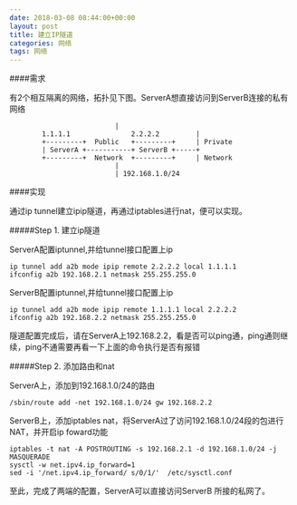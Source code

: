 ```yaml
---
date: 2018-03-08 08:44:00+00:00
layout: post
title: 建立IP隧道
categories: 网络
tags: 网络
---
```



####需求


有2个相互隔离的网络，拓扑见下图。ServerA想直接访问到ServerB连接的私有网络

							  |
		    1.1.1.1               2.2.2.2         |
		    +---------+  Public   +---------+     | Private
		    | ServerA +-----------+ ServerB +-----+
		    +---------+  Network  +---------+     | Network
							  |
							  | 192.168.1.0/24 
####实现

通过ip tunnel建立ipip隧道，再通过iptables进行nat，便可以实现。

#####Step 1. 建立ip隧道

ServerA配置iptunnel,并给tunnel接口配置上ip

	ip tunnel add a2b mode ipip remote 2.2.2.2 local 1.1.1.1
	ifconfig a2b 192.168.2.1 netmask 255.255.255.0
ServerB配置iptunnel,并给tunnel接口配置上ip

	ip tunnel add a2b mode ipip remote 1.1.1.1 local 2.2.2.2
	ifconfig a2b 192.168.2.2 netmask 255.255.255.0
隧道配置完成后，请在ServerA上192.168.2.2，看是否可以ping通，ping通则继续，ping不通需要再看一下上面的命令执行是否有报错

#####Step 2. 添加路由和nat

ServerA上，添加到192.168.1.0/24的路由

	/sbin/route add -net 192.168.1.0/24 gw 192.168.2.2
ServerB上，添加iptables nat，将ServerA过了访问192.168.1.0/24段的包进行NAT，并开启ip foward功能

	iptables -t nat -A POSTROUTING -s 192.168.2.1 -d 192.168.1.0/24 -j MASQUERADE
	sysctl -w net.ipv4.ip_forward=1
	sed -i '/net.ipv4.ip_forward/ s/0/1/'  /etc/sysctl.conf
至此，完成了两端的配置，ServerA可以直接访问ServerB 所接的私网了。
